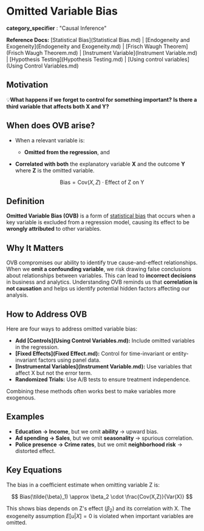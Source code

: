 # Omitted Variable Bias

**category_specifier** : "Causal Inference"

**Reference Docs:** [Statistical Bias](Statistical Bias.md) | [Endogeneity and Exogeneity](Endogeneity and Exogeneity.md) | [Frisch Waugh Theorem](Frisch Waugh Theorem.md) | [Instrument Variable](Instrument Variable.md) | [Hypothesis Testing](Hypothesis Testing.md) | [Using control variables](Using Control Variables.md)

## **Motivation**

💡**What happens if we forget to control for something important?** **Is there a third variable that affects both X and Y?**

## **When does OVB arise?**

- When a relevant variable is:

  - **Omitted from the regression**, and
- **Correlated with both** the explanatory variable **X** and the outcome **Y** where **Z** is the omitted variable.

$$
\text{Bias} = \text{Cov}(X, Z) \cdot \text{Effect of Z on Y}
$$

## **Definition**

**Omitted Variable Bias (OVB)** is a form of [statistical bias](https://www.notion.so/Statistical-Bias-1c5bcb043bfc808495fbe03e4a34b8a5?pvs=21) that occurs when a key variable is excluded from a regression model, causing its effect to be **wrongly attributed** to other variables.

## **Why It Matters**

OVB compromises our ability to identify true cause-and-effect relationships. When we **omit a confounding variable**, we risk drawing false conclusions about relationships between variables. This can lead to **incorrect decisions** in business and analytics. Understanding OVB reminds us that **correlation is not causation** and helps us identify potential hidden factors affecting our analysis.

## **How to Address OVB**

Here are four ways to address omitted variable bias:

- **Add [Controls](Using Control Variables.md):** Include omitted variables in the regression.
- **[Fixed Effects](Fixed Effect.md):** Control for time-invariant or entity-invariant factors using panel data.
- **[Instrumental Variables](Instrument Variable.md):** Use variables that affect X but not the error term.
- **Randomized Trials:** Use A/B tests to ensure treatment independence.

Combining these methods often works best to make variables more exogenous.

## **Examples**

- **Education → Income**, but we omit **ability** → upward bias.
- **Ad spending → Sales**, but we omit **seasonality** → spurious correlation.
- **Police presence → Crime rates**, but we omit **neighborhood risk** → distorted effect.

## **Key Equations**

The bias in a coefficient estimate when omitting variable Z is:

$$ Bias(\tilde{\beta}_1) \approx \beta_2 \cdot \frac{Cov(X,Z)}{Var(X)} $$

This shows bias depends on Z's effect ($\beta_2$) and its correlation with X. The exogeneity assumption $E[u|X]=0$ is violated when important variables are omitted.
